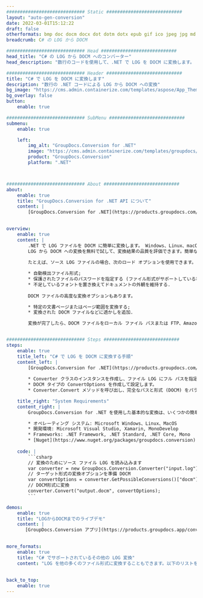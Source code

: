 ```yaml
---
############################# Static ############################
layout: "auto-gen-conversion"
date: 2022-03-01T15:12:22
draft: false
otherformats: bmp doc docm docx dot dotm dotx epub gif ico jpeg jpg md odt ott pdf png psd rtf tex tif tiff txt xps
breadcrumb: C# の LOG から DOCM

############################# Head ############################
head_title: "C# の LOG から DOCM へのコンバーター"
head_description: "数行のコードを使用して、.NET で LOG を DOCM に変換します。 GroupDocs ドキュメント変換 API を使用して、160 を超えるファイル形式を変換します。"

############################# Header ############################
title: "C# で LOG を DOCM に変換します"
description: "数行の .NET コードによる LOG から DOCM への変換"
bg_image: "https://cms.admin.containerize.com/templates/aspose/App_Themes/V3/images/bg/header1.png"
bg_overlay: false
button:
    enable: true

############################# SubMenu ############################
submenu:
    enable: true

    left:
        img_alt: "GroupDocs.Conversion for .NET"
        image: "https://cms.admin.containerize.com/templates/groupdocs/images/product-logos/90x90-noborder/groupdocs-conversion-net.png"
        product: "GroupDocs.Conversion"
        platform: ".NET"



############################# About ############################
about:
    enable: true
    title: "GroupDocs.Conversion for .NET API について"
    content: |
        [GroupDocs.Conversion for .NET](https://products.groupdocs.com/conversion/net/) を使用して、Microsoft Word、Excel、PowerPoint、PDF、Visio、およびその他の形式を変換できます。 GroupDocs.Conversion は、高いパフォーマンスが要求されるバックエンドおよび内部システムに適したスタンドアロン API です。 Microsoft や Open Office などのソフトウェアには依存しません。
    

overview:
    enable: true
    content: |
        .NET で LOG ファイルを DOCM に簡単に変換します。 Windows、Linux、macOS など、任意のプラットフォームで C# コード行を 2 行だけ使用できます。
        LOG から DOCM への変換を無料で試して、変換結果の品質を評価できます。簡単なファイル変換のシナリオに加えて、ソース LOG ファイルをロードし、出力 DOCM 結果を保存するためのより高度なオプションを試すことができます。 
        
        たとえば、ソース LOG ファイルの場合、次のロード オプションを使用できます。

        * 自動検出ファイル形式;
        * 保護されたファイルのパスワードを指定する (ファイル形式がサポートしている場合);
        * 不足しているフォントを置き換えてドキュメントの外観を維持する.
        
        DOCM ファイルの高度な変換オプションもあります。

        * 特定の文書ページまたはページ範囲を変換する;
        * 変換された DOCM ファイルなどに透かしを追加.

        変換が完了したら、DOCM ファイルをローカル ファイル パスまたは FTP、Amazon S3、Google Drive、Dropbox などのサードパーティ ストレージに保存できます。注意してください - LOG を {{ に変換するにはTO}} MS Office、Open Office、Adobe Acrobat Reader などの追加のソフトウェアをインストールする必要はありません。


############################# Steps ############################
steps:
    enable: true
    title_left: "C# で LOG を DOCM に変換する手順"
    content_left: |
        [GroupDocs.Conversion for .NET](https://products.groupdocs.com/conversion/net/) を使用すると、開発者は数行のコードで LOG ファイルを DOCM に簡単に変換できます。
        
        * Converter クラスのインスタンスを作成し、ファイル LOG にフル パスを指定します。
        * DOCM タイプの ConvertOptions を作成して設定します。
        * Converter.Convert メソッドを呼び出し、完全なパスと形式 (DOCM) をパラメーターとして渡します。

    title_right: "System Requirements"
    content_right: |
        GroupDocs.Conversion for .NET を使用した基本的な変換は、いくつかの簡単な手順で実行できます。当社の API は、すべての主要なプラットフォームとオペレーティング システムでサポートされています。以下のコードを実行する前に、システムに次の前提条件がインストールされていることを確認してください。

        * オペレーティング システム: Microsoft Windows、Linux、MacOS
        * 開発環境: Microsoft Visual Studio, Xamarin, MonoDevelop
        * Frameworks: .NET Framework, .NET Standard, .NET Core, Mono
        * [Nuget](https://www.nuget.org/packages/groupdocs.conversion) から最新の GroupDocs.Conversion for .NET を取得します
         
    code: |
        ```csharp    
        // 変換のためにソース ファイル LOG を読み込みます
        var converter = new GroupDocs.Conversion.Converter("input.log");
        // ターゲット形式の変換オプションを準備 DOCM
        var convertOptions = converter.GetPossibleConversions()["docm"].ConvertOptions;
        // DOCM形式に変換
        converter.Convert("output.docm", convertOptions);
        ```

demos:
    enable: true
    title: "LOGからDOCMまでのライブデモ"
    content: |
       [GroupDocs.Conversion アプリ](https://products.groupdocs.app/conversion/family) Web サイトにアクセスして、今すぐ LOG を DOCM に変換してください。オンラインデモには次の利点があります
          

more_formats:
    enable: true
    title: "C# でサポートされているその他の LOG 変換"
    content: "LOG を他の多くのファイル形式に変換することもできます。以下のリストをご覧ください。"
       
       
back_to_top:
    enable: true
---
```

